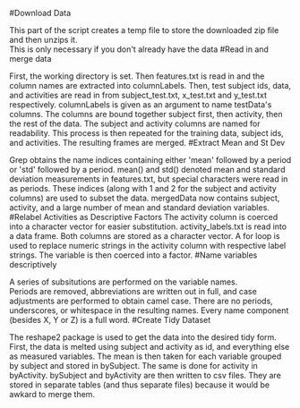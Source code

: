 #Download Data

This part of the script creates a temp file to store the downloaded zip file and then unzips it.  
This is only necessary if you don't already have the data
#Read in and merge data

First, the working directory is set.  Then features.txt is read in and the column names are extracted into columnLabels.
Then, test subject ids, data, and activities are read in from subject_test.txt, x_test.txt and y_test.txt respectively.
columnLabels is given as an argument to name testData's columns.
The columns are bound together subject first, then activity, then the rest of the data.
The subject and activity columns are named for readability.
This process is then repeated for the training data, subject ids, and activities.  The resulting frames are merged.
#Extract Mean and St Dev

Grep obtains the name indices containing either 'mean' followed by a period or 'std' followed by a period.
mean() and std() denoted mean and standard deviation measurements in features.txt, but special characters were read in as periods.
These indices (along with 1 and 2 for the subject and activity columns) are used to subset the data.
mergedData now contains subject, activity, and a large number of mean and standard deviation variables.
#Relabel Activities as Descriptive Factors
The activity column is coerced into a character vector for easier substitution.
activity_labels.txt is read into a data frame.  Both columns are stored as a character vector.
A for loop is used to replace numeric strings in the activity column with respective label strings.
The variable is then coerced into a factor.
#Name variables descriptively

A series of subsitutions are performed on the variable names.  
Periods are removed, abbreviations are written out in full, and case adjustments are performed to obtain camel case.
There are no periods, underscores, or whitespace in the resulting names.  Every name component (besides X, Y or Z) is a full word.
#Create Tidy Dataset

The reshape2 package is used to get the data into the desired tidy form.
First, the data is melted using subject and activity as id, and everything else as measured variables.
The mean is then taken for each variable grouped by subject and stored in bySubject.  The same is done for activity in byActivity.
bySubject and byActivity are then written to csv files.  They are stored in separate tables (and thus separate files) because it would be awkard to merge them.


